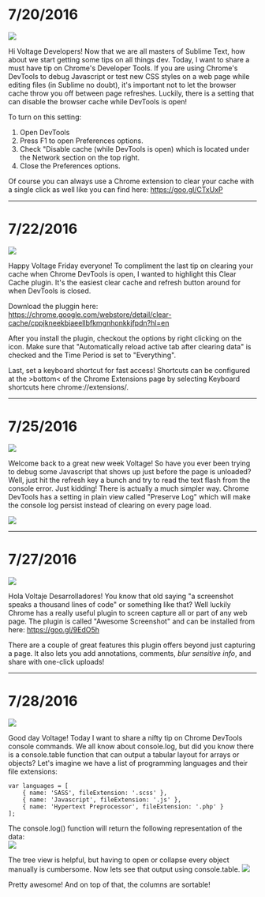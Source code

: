 # 7/20/2016

<img src="http://voltagead.com/wp-content/themes/voltage4/img/voltage-dev-tips.png">

Hi Voltage Developers! Now that we are all masters of Sublime Text, how about we start getting some tips on all things dev. Today, I want to share a must have tip on Chrome's Developer Tools. If you are using Chrome's DevTools to debug Javascript or test new CSS styles on a web page while editing files (in Sublime no doubt), it's important not to let the browser cache throw you off between page refreshes. Luckily, there is a setting that can disable the browser cache while DevTools is open!

To turn on this setting:
1. Open DevTools
2. Press F1 to open Preferences options.
3. Check "Disable cache (while DevTools is open) which is located under the Network section on the top right.
4. Close the Preferences options.

Of course you can always use a Chrome extension to clear your cache with a single click as well like you can find here: https://goo.gl/CTxUxP

---

# 7/22/2016

<img src="http://voltagead.com/wp-content/themes/voltage4/img/voltage-dev-tips.png">

Happy Voltage Friday everyone! To compliment the last tip on clearing your cache when Chrome DevTools is open, I wanted to highlight this Clear Cache plugin. It's the easiest clear cache and refresh button around for when DevTools is closed.

Download the pluggin here:
https://chrome.google.com/webstore/detail/clear-cache/cppjkneekbjaeellbfkmgnhonkkjfpdn?hl=en

After you install the plugin, checkout the options by right clicking on the icon. Make sure that "Automatically reload active tab after clearing data" is checked and the Time Period is set to "Everything".

Last, set a keyboard shortcut for fast access! Shortcuts can be configured at the >bottom< of the Chrome Extensions page by selecting Keyboard shortcuts here chrome://extensions/.

---

# 7/25/2016

<img src="http://voltagead.com/wp-content/themes/voltage4/img/voltage-dev-tips.png">

Welcome back to a great new week Voltage! So have you ever been trying to debug some Javascript that shows up just before the page is unloaded? Well, just hit the refresh key a bunch and try to read the text flash from the console error. Just kidding! There is actually a much simpler way. Chrome DevTools has a setting in plain view called "Preserve Log" which will make the console log persist instead of clearing on every page load.

<img src="http://cdn.tutorialzine.com/wp-content/uploads/2015/03/6.PreserveLog.gif">

---

# 7/27/2016

<img src="http://voltagead.com/wp-content/themes/voltage4/img/voltage-dev-tips.png">

Hola Voltaje Desarrolladores! You know that old saying "a screenshot speaks a thousand lines of code" or something like that? Well luckily Chrome has a really useful plugin to screen capture all or part of any web page. The plugin is called "Awesome Screenshot" and can be installed from here: https://goo.gl/9EdO5h

There are a couple of great features this plugin offers beyond just capturing a page. It also lets you add annotations, comments, *blur sensitive info*, and share with one-click uploads!

---

# 7/28/2016

<img src="http://voltagead.com/wp-content/themes/voltage4/img/voltage-dev-tips.png">

Good day Voltage! Today I want to share a nifty tip on Chrome DevTools console commands. We all know about console.log, but did you know there is a console.table function that can output a tabular layout for arrays or objects? Let's imagine we have a list of programming languages and their file extensions:

```
var languages = [
	{ name: 'SASS', fileExtension: '.scss' },
	{ name: 'Javascript', fileExtension: '.js' },
	{ name: 'Hypertext Preprocessor', fileExtension: '.php' }
];
```

The console.log() function will return the following representation of the data:<br>
<img src="http://preview.voltagead.com/voltage/adam/tip-images/console.log.output.png"><br>

The tree view is helpful, but having to open or collapse every object manually is cumbersome. Now lets see that output using console.table.
<img src="http://preview.voltagead.com/voltage/adam/tip-images/console.table.output.png">

Pretty awesome! And on top of that, the columns are sortable!
